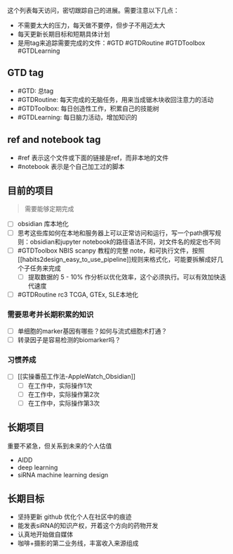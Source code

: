 这个列表每天访问，密切跟踪自己的进展。需要注意以下几点：
- 不需要太大的压力，每天做不要停，但步子不用迈太大
- 每天更新长期目标和短期具体计划
- 是用tag来追踪需要完成的文件：#GTD #GTDRoutine #GTDToolbox #GTDLearning

## GTD tag

- #GTD: 总tag
- #GTDRoutine: 每天完成的无脑任务，用来当成锯木块收回注意力的活动
- #GTDToolbox: 每日创造性工作，积累自己的技能树
- #GTDLearning: 每日脑力活动，增加知识的

## ref and notebook tag

- #ref 表示这个文件或下面的链接是ref，而非本地的文件
- #notebook 表示是个自己加工过的脚本


## 目前的项目
> 需要能够定期完成

- [ ] obsidian 库本地化
- [ ] 思考这些库如何在本地和服务器上可以正常访问和运行，写一个path撰写规则：obsidian和jupyter notebook的路径语法不同，对文件名的规定也不同
- [ ] #GTDToolbox NBIS scanpy 教程的完整 note，和可执行文件，按照 [[habits2design_easy_to_use_pipeline]]规则来格式化，可能要拆解成好几个子任务来完成
  - [ ] 提取数据的 5 - 10% 作分析以优化效率，这个必须执行。可以有效加快迭代速度
- [ ] #GTDRoutine rc3 TCGA, GTEx, SLE本地化

### 需要思考并长期积累的知识

- [ ] 单细胞的marker基因有哪些？如何与流式细胞术打通？
- [ ] 转录因子是容易检测的biomarker吗？

### 习惯养成
- [ ] [[实操番茄工作法-AppleWatch_Obsidian]]
  - [ ] 在工作中，实际操作1次
  - [ ] 在工作中，实际操作第2次
  - [ ] 在工作中，实际操作第3次

## 长期项目

重要不紧急，但关系到未来的个人估值

- AIDD
- deep learning
- siRNA machine learning design

## 长期目标

- 坚持更新 github 优化个人在社区中的痕迹
- 能发表siRNA的知识产权，开着这个方向的药物开发
- 认真地开始做自媒体
- 咖啡+摄影的第二业务线，丰富收入来源组成
